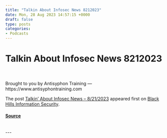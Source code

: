 ```yaml
---
title: "Talkin About Infosec News 8212023"
date: Mon, 28 Aug 2023 14:57:15 +0000
draft: false
type: posts
categories: 
- Podcasts
---
```

# Talkin About Infosec News 8212023

<br/>

<br/>
Brought to you by Antisyphon Training — https://www.antisyphontraining.com

The post [Talkin’ About Infosec News – 8/21/2023](https://www.blackhillsinfosec.com/talkin-about-infosec-news-8-21-2023/) appeared first on [Black Hills Information Security](https://www.blackhillsinfosec.com).

#### [Source](https://www.blackhillsinfosec.com/talkin-about-infosec-news-8-21-2023/)

<br/>
---

